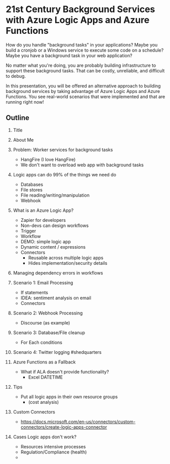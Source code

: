 # 21st Century Background Services with Azure Logic Apps and Azure Functions

How do you handle "background tasks" in your applications? Maybe you build a cronjob or a Windows service to execute some code on a schedule? Maybe you have a background task in your web application?

No matter what you're doing, you are probably building infrastructure to support these background tasks. That can be costly, unreliable, and difficult to debug.

In this presentation, you will be offered an alternative approach to building background services by taking advantage of Azure Logic Apps and Azure Functions. You see real-world scenarios that were implemented and that are running right now!


## Outline

1. Title
2. About Me
3. Problem: Worker services for background tasks
    - HangFire (I love HangFire)
    - We don't want to overload web app with background tasks
4. Logic apps can do 99% of the things we need do
    - Databases
    - File stores
    - File reading/writing/manipulation
    - Webhook
5. What is an Azure Logic App?
    - Zapier for developers
    - Non-devs can design workflows
    - Trigger
    - Workflow
    - DEMO: simple logic app
    - Dynamic content / expressions
    - Connectors
        - Reusable across multiple logic apps
        - Hides implementation/security details
6. Managing dependency errors in workflows
7. Scenario 1: Email Processing
    - If statements
    - IDEA: sentiment analysis on email
    - Connectors
8. Scenario 2: Webhook Processing
    - Discourse (as example)
9. Scenario 3: Database/File cleanup
    - For Each conditions
10. Scenario 4: Twitter logging #shedquarters
11. Azure Functions as a Fallback
    - What if ALA doesn't provide functionality?
        - Excel DATETIME
12. Tips
    - Put all logic apps in their own resource groups
        - (cost analysis)
13. Custom Connectors
    - https://docs.microsoft.com/en-us/connectors/custom-connectors/create-logic-apps-connector

50. Cases Logic apps don't work?
    - Resources intensive processes
    - Regulation/Compliance (health)
    - 

